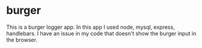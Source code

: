 # burger
This is a burger logger app. In this app I used node, mysql, express, handlebars. I have an issue in my code that doesn't show the burger input in the browser.